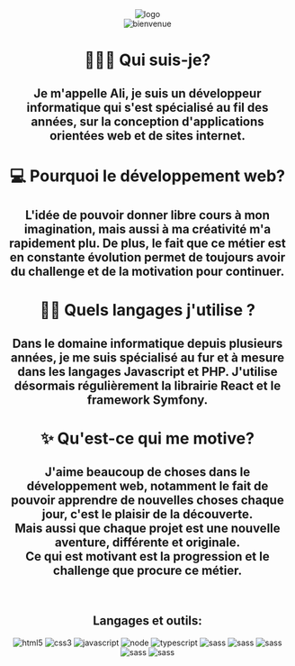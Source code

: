 <div align=center><img src="https://user-images.githubusercontent.com/27373255/143285129-b2740bbe-4b5a-4558-b4fc-2284df55fec9.png" alt="logo"/></div>
<div align=center><img src="https://user-images.githubusercontent.com/27373255/143286017-ffcf59a5-f15f-4fee-8a97-466277078295.png" alt="bienvenue"/></div>
<h1 align=center>🙋🏻‍♂️ Qui suis-je? </h1>
<h2 align=center> Je m'appelle Ali, je suis un développeur informatique qui s'est spécialisé au fil des années, sur la conception d'applications orientées web et de sites internet.</h2>
<h1 align=center>💻 Pourquoi le développement web?</h1>
<h2 align=center>L'idée de pouvoir donner libre cours à mon imagination, mais aussi à ma créativité m'a rapidement plu. De plus, le fait que ce métier est en constante évolution permet de toujours avoir du challenge et de la motivation pour continuer.</h2>
<h1 align=center>👨‍💻 Quels langages j'utilise ?</h1>
<h2 align=center>Dans le domaine informatique depuis plusieurs années, je me suis spécialisé
au fur et à mesure dans les langages Javascript et PHP.
J'utilise désormais régulièrement la librairie React et le framework Symfony.</h2>
<h1 align=center>✨ Qu'est-ce qui me motive?</h1>
<h2 align=center>J'aime beaucoup de choses dans le développement web, notamment le fait de pouvoir apprendre de nouvelles choses chaque jour, c'est le plaisir de la découverte.<br /> Mais aussi que chaque projet est une nouvelle aventure, différente et originale.<br />
Ce qui est motivant est la progression et le challenge que procure ce métier.</h2>
<br />
<h2 align=center>Langages et outils:</h2>
<div align=center>
  <img src="https://img.shields.io/badge/HTML5-E34F26?style=for-the-badge&logo=html5&logoColor=white" alt="html5"/>
  <img src="https://img.shields.io/badge/CSS3-1572B6?style=for-the-badge&logo=css3&logoColor=white" alt="css3"/>
  <img src="https://img.shields.io/badge/JavaScript-F7DF1E?style=for-the-badge&logo=javascript&logoColor=black" alt="javascript"/>
  <img src="https://img.shields.io/badge/Node.js-43853D?style=for-the-badge&logo=node.js&logoColor=white" alt="node"/>
  <img src="https://img.shields.io/badge/TypeScript-007ACC?style=for-the-badge&logo=typescript&logoColor=white" alt="typescript"/>
  <img src="https://img.shields.io/badge/Sass-CC6699?style=for-the-badge&logo=sass&logoColor=white" alt="sass"/>
  <img src="https://img.shields.io/badge/Sass-CC6699?style=for-the-badge&logo=sass&logoColor=white" alt="sass"/> 
  <img src="https://img.shields.io/badge/Sass-CC6699?style=for-the-badge&logo=sass&logoColor=white" alt="sass"/> 
  <img src="https://img.shields.io/badge/Sass-CC6699?style=for-the-badge&logo=sass&logoColor=white" alt="sass"/>
  <img src="https://img.shields.io/badge/Sass-CC6699?style=for-the-badge&logo=sass&logoColor=white" alt="sass"/> 
</div>

